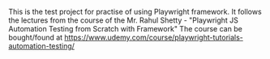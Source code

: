 This is the test project for practise of using Playwright framework.
It follows the lectures from the course of the Mr. Rahul Shetty - "Playwright JS Automation Testing from Scratch with Framework"
The course can be bought/found at https://www.udemy.com/course/playwright-tutorials-automation-testing/
